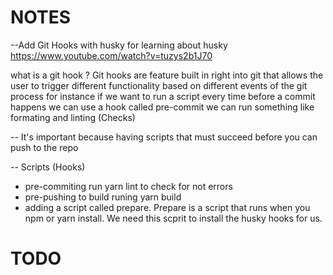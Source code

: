 # NOTES

--Add Git Hooks with husky
for learning about husky https://www.youtube.com/watch?v=tuzys2b1J70

what is a git hook ?
Git hooks are feature built in right into git that allows the user to trigger different functionality based on different events of the git process for instance if we want to run a script every time before a commit happens we can use a hook called pre-commit
we can run something like formating and linting (Checks)

-- It's important because having scripts that must succeed before you can push to the repo

-- Scripts (Hooks)

- pre-commiting run yarn lint to check for not errors
- pre-pushing to build runing yarn build
- adding a script called prepare. Prepare is a script that runs when you npm or yarn install. We need this scprit to install the husky hooks for us.

# TODO
